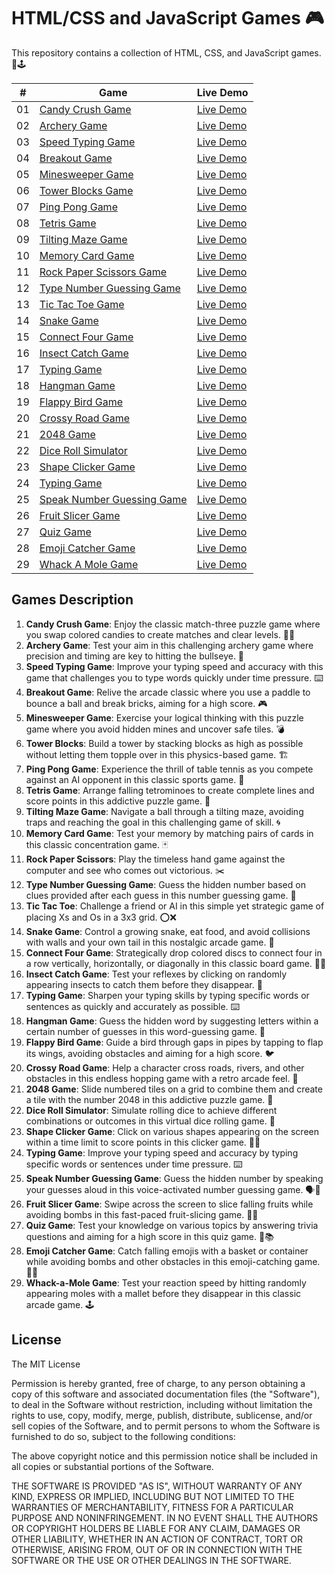 # HTML/CSS and JavaScript Games 🎮

This repository contains a collection of HTML, CSS, and JavaScript games. 🎯🕹

|  #  | Game                                           | Live Demo |
| :-: | ---------------------------------------------- | --------- |
| 01  | [Candy Crush Game](https://github.com/he-is-talha/html-css-javascript-games/tree/main/01-Candy-Crush-Game)     | [Live Demo](https://he-is-talha.github.io/html-css-javascript-games/01-Candy-Crush-Game/) |
| 02  | [Archery Game](https://github.com/he-is-talha/html-css-javascript-games/tree/main/02-Archery-Game)     | [Live Demo](https://he-is-talha.github.io/html-css-javascript-games/02-Archery-Game/) |
| 03  | [Speed Typing Game](https://github.com/he-is-talha/html-css-javascript-games/tree/main/03-Speed-Typing-Game) | [Live Demo](https://he-is-talha.github.io/html-css-javascript-games/03-Speed-Typing-Game/) |
| 04  | [Breakout Game](https://github.com/he-is-talha/html-css-javascript-games/tree/main/04-Breakout-Game)           | [Live Demo](https://he-is-talha.github.io/html-css-javascript-games/04-Breakout-Game/) |
| 05  | [Minesweeper Game](https://github.com/he-is-talha/html-css-javascript-games/tree/main/05-Minesweeper-Game)       | [Live Demo](https://he-is-talha.github.io/html-css-javascript-games/05-Minesweeper-Game/) |
| 06  | [Tower Blocks Game](https://github.com/he-is-talha/html-css-javascript-games/tree/main/06-Tower-Blocks) | [Live Demo](https://he-is-talha.github.io/html-css-javascript-games/06-Tower-Blocks/) |
| 07  | [Ping Pong Game](https://github.com/he-is-talha/html-css-javascript-games/tree/main/07-Ping-Pong-Game) | [Live Demo](https://he-is-talha.github.io/html-css-javascript-games/07-Ping-Pong-Game/) |
| 08  | [Tetris Game](https://github.com/he-is-talha/html-css-javascript-games/tree/main/08-Tetris-Game) | [Live Demo](https://he-is-talha.github.io/html-css-javascript-games/08-Tetris-Game/) |
| 09  | [Tilting Maze Game](https://github.com/he-is-talha/html-css-javascript-games/tree/main/09-Tilting-Maze-Game)       | [Live Demo](https://he-is-talha.github.io/html-css-javascript-games/09-Tilting-Maze-Game/) |
| 10  | [Memory Card Game](https://github.com/he-is-talha/html-css-javascript-games/tree/main/10-Memory-Card-Game)                   | [Live Demo](https://he-is-talha.github.io/html-css-javascript-games/10-Memory-Card-Game/) |
| 11  | [Rock Paper Scissors Game](https://github.com/he-is-talha/html-css-javascript-games/tree/main/11-Rock-Paper-Scissors)                   | [Live Demo](https://he-is-talha.github.io/html-css-javascript-games/11-Rock-Paper-Scissors/) |
| 12  | [Type Number Guessing Game](https://github.com/he-is-talha/html-css-javascript-games/tree/main/12-Type-Number-Guessing-Game)                   | [Live Demo](https://he-is-talha.github.io/html-css-javascript-games/12-Type-Number-Guessing-Game/) |
| 13  | [Tic Tac Toe Game](https://github.com/he-is-talha/html-css-javascript-games/tree/main/13-Tic-Tac-Toe)                   | [Live Demo](https://he-is-talha.github.io/html-css-javascript-games/13-Tic-Tac-Toe/) |
| 14  | [Snake Game](https://github.com/he-is-talha/html-css-javascript-games/tree/main/14-Snake-Game)                   | [Live Demo](https://he-is-talha.github.io/html-css-javascript-games/14-Snake-Game/) |
| 15  | [Connect Four Game](https://github.com/he-is-talha/html-css-javascript-games/tree/main/15-Connect-Four-Game)                   | [Live Demo](https://he-is-talha.github.io/html-css-javascript-games/15-Connect-Four-Game/) |
| 16  | [Insect Catch Game](https://github.com/he-is-talha/html-css-javascript-games/tree/main/16-Insect-Catch-Game)                   | [Live Demo](https://he-is-talha.github.io/html-css-javascript-games/16-Insect-Catch-Game/) |
| 17  | [Typing Game](https://github.com/he-is-talha/html-css-javascript-games/tree/main/17-Typing-Game)                   | [Live Demo](https://he-is-talha.github.io/html-css-javascript-games/17-Typing-Game/) |
| 18  | [Hangman Game](https://github.com/he-is-talha/html-css-javascript-games/tree/main/18-Hangman-Game)                   | [Live Demo](https://he-is-talha.github.io/html-css-javascript-games/18-Hangman-Game/) |
| 19  | [Flappy Bird Game](https://github.com/he-is-talha/html-css-javascript-games/tree/main/19-Flappy-Bird-Game)                   | [Live Demo](https://he-is-talha.github.io/html-css-javascript-games/19-Flappy-Bird-Game/) |
| 20  | [Crossy Road Game](https://github.com/he-is-talha/html-css-javascript-games/tree/main/20-Crossy-Road-Game)                   | [Live Demo](https://he-is-talha.github.io/html-css-javascript-games/20-Crossy-Road-Game/) |
| 21  | [2048 Game](https://github.com/he-is-talha/html-css-javascript-games/tree/main/21-2048-Game)                   | [Live Demo](https://he-is-talha.github.io/html-css-javascript-games/21-2048-Game/) |
| 22  | [Dice Roll Simulator](https://github.com/he-is-talha/html-css-javascript-games/tree/main/22-Dice-Roll-Simulator)                   | [Live Demo](https://he-is-talha.github.io/html-css-javascript-games/22-Dice-Roll-Simulator/) |
| 23  | [Shape Clicker Game](https://github.com/he-is-talha/html-css-javascript-games/tree/main/23-Shape-Clicker-Game)                   | [Live Demo](https://he-is-talha.github.io/html-css-javascript-games/23-Shape-Clicker-Game/) |
| 24  | [Typing Game](https://github.com/he-is-talha/html-css-javascript-games/tree/main/24-Typing-Game)                   | [Live Demo](https://he-is-talha.github.io/html-css-javascript-games/24-Typing-Game/) |
| 25  | [Speak Number Guessing Game](https://github.com/he-is-talha/html-css-javascript-games/tree/main/25-Speak-Number-Guessing-Game)                   | [Live Demo](https://he-is-talha.github.io/html-css-javascript-games/25-Speak-Number-Guessing-Game/) |
| 26  | [Fruit Slicer Game](https://github.com/he-is-talha/html-css-javascript-games/tree/main/26-Fruit-Slicer-Game)                   | [Live Demo](https://he-is-talha.github.io/html-css-javascript-games/26-Fruit-Slicer-Game/) |
| 27  | [Quiz Game](https://github.com/he-is-talha/html-css-javascript-games/tree/main/27-Quiz-Game)                   | [Live Demo](https://he-is-talha.github.io/html-css-javascript-games/27-Quiz-Game/) |
| 28  | [Emoji Catcher Game](https://github.com/he-is-talha/html-css-javascript-games/tree/main/28-Emoji-Catcher-Game)                   | [Live Demo](https://he-is-talha.github.io/html-css-javascript-games/28-Emoji-Catcher-Game/) |
| 29  | [Whack A Mole Game](https://github.com/he-is-talha/html-css-javascript-games/tree/main/29-Whack-A-Mole-Game)                   | [Live Demo](https://he-is-talha.github.io/html-css-javascript-games/29-Whack-A-Mole-Game/) |

## Games Description

1. **Candy Crush Game**: Enjoy the classic match-three puzzle game where you swap colored candies to create matches and clear levels. 🍬🍭
2. **Archery Game**: Test your aim in this challenging archery game where precision and timing are key to hitting the bullseye. 🏹
3. **Speed Typing Game**: Improve your typing speed and accuracy with this game that challenges you to type words quickly under time pressure. ⌨️
4. **Breakout Game**: Relive the arcade classic where you use a paddle to bounce a ball and break bricks, aiming for a high score. 🎮
5. **Minesweeper Game**: Exercise your logical thinking with this puzzle game where you avoid hidden mines and uncover safe tiles. 💣
6. **Tower Blocks**: Build a tower by stacking blocks as high as possible without letting them topple over in this physics-based game. 🏗️
7. **Ping Pong Game**: Experience the thrill of table tennis as you compete against an AI opponent in this classic sports game. 🏓
8. **Tetris Game**: Arrange falling tetrominoes to create complete lines and score points in this addictive puzzle game. 🧱
9. **Tilting Maze Game**: Navigate a ball through a tilting maze, avoiding traps and reaching the goal in this challenging game of skill. 🌀
10. **Memory Card Game**: Test your memory by matching pairs of cards in this classic concentration game. 🃏
11. **Rock Paper Scissors**: Play the timeless hand game against the computer and see who comes out victorious. ✂️
12. **Type Number Guessing Game**: Guess the hidden number based on clues provided after each guess in this number guessing game. 🔢
13. **Tic Tac Toe**: Challenge a friend or AI in this simple yet strategic game of placing Xs and Os in a 3x3 grid. ⭕❌
14. **Snake Game**: Control a growing snake, eat food, and avoid collisions with walls and your own tail in this nostalgic arcade game. 🐍
15. **Connect Four Game**: Strategically drop colored discs to connect four in a row vertically, horizontally, or diagonally in this classic board game. 🔵🔴
16. **Insect Catch Game**: Test your reflexes by clicking on randomly appearing insects to catch them before they disappear. 🐞
17. **Typing Game**: Sharpen your typing skills by typing specific words or sentences as quickly and accurately as possible. ⌨️
18. **Hangman Game**: Guess the hidden word by suggesting letters within a certain number of guesses in this word-guessing game. 🎩
19. **Flappy Bird Game**: Guide a bird through gaps in pipes by tapping to flap its wings, avoiding obstacles and aiming for a high score. 🐦
20. **Crossy Road Game**: Help a character cross roads, rivers, and other obstacles in this endless hopping game with a retro arcade feel. 🚦
21. **2048 Game**: Slide numbered tiles on a grid to combine them and create a tile with the number 2048 in this addictive puzzle game. 🧩
22. **Dice Roll Simulator**: Simulate rolling dice to achieve different combinations or outcomes in this virtual dice rolling game. 🎲
23. **Shape Clicker Game**: Click on various shapes appearing on the screen within a time limit to score points in this clicker game. 🔷🔶
24. **Typing Game**: Improve your typing speed and accuracy by typing specific words or sentences under time pressure. ⌨️
25. **Speak Number Guessing Game**: Guess the hidden number by speaking your guesses aloud in this voice-activated number guessing game. 🗣️🔢
26. **Fruit Slicer Game**: Swipe across the screen to slice falling fruits while avoiding bombs in this fast-paced fruit-slicing game. 🍉🔪
27. **Quiz Game**: Test your knowledge on various topics by answering trivia questions and aiming for a high score in this quiz game. 🧠📚
28. **Emoji Catcher Game**: Catch falling emojis with a basket or container while avoiding bombs and other obstacles in this emoji-catching game. 🎯😄
29. **Whack-a-Mole Game**: Test your reaction speed by hitting randomly appearing moles with a mallet before they disappear in this classic arcade game. 🕹️

## License

The MIT License

Permission is hereby granted, free of charge, to any person obtaining a copy
of this software and associated documentation files (the "Software"), to deal
in the Software without restriction, including without limitation the rights
to use, copy, modify, merge, publish, distribute, sublicense, and/or sell
copies of the Software, and to permit persons to whom the Software is
furnished to do so, subject to the following conditions:

The above copyright notice and this permission notice shall be included in
all copies or substantial portions of the Software.

THE SOFTWARE IS PROVIDED "AS IS", WITHOUT WARRANTY OF ANY KIND, EXPRESS OR
IMPLIED, INCLUDING BUT NOT LIMITED TO THE WARRANTIES OF MERCHANTABILITY,
FITNESS FOR A PARTICULAR PURPOSE AND NONINFRINGEMENT. IN NO EVENT SHALL THE
AUTHORS OR COPYRIGHT HOLDERS BE LIABLE FOR ANY CLAIM, DAMAGES OR OTHER
LIABILITY, WHETHER IN AN ACTION OF CONTRACT, TORT OR OTHERWISE, ARISING FROM,
OUT OF OR IN CONNECTION WITH THE SOFTWARE OR THE USE OR OTHER DEALINGS IN
THE SOFTWARE.
